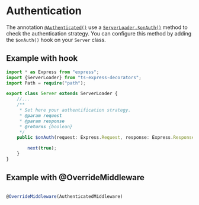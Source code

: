 # Authentication

The annotation [`@Authenticated()`](api/common/mvc/authenticated.md) use a [`ServerLoader.$onAuth()`](api/common/server/serverloader.md) 
method to check the authentication strategy. You can configure this method by adding the `$onAuth()` 
hook on your `Server` class.

## Example with hook

```typescript
import * as Express from "express";
import {ServerLoader} from "ts-express-decorators";
import Path = require("path");

export class Server extends ServerLoader {
    //...
    /**
     * Set here your authentification strategy.
     * @param request
     * @param response
     * @returns {boolean}
     */
    public $onAuth(request: Express.Request, response: Express.Response, next, options?: any): boolean {

        next(true);
    }
}
```

## Example with @OverrideMiddleware

```typescript

@OverrideMiddleware(AuthenticatedMiddleware)


```



